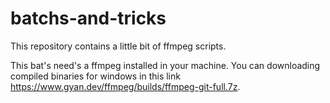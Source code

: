 # batchs-and-tricks
This repository contains a little bit of ffmpeg scripts.

This bat's need's a ffmpeg installed in your machine. You can downloading compiled binaries for windows in this link https://www.gyan.dev/ffmpeg/builds/ffmpeg-git-full.7z.
